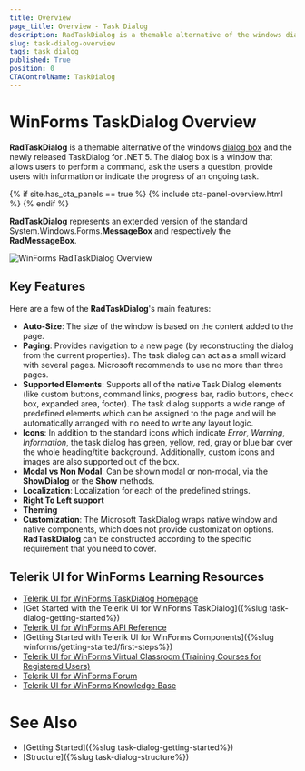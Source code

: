 ```yaml
---
title: Overview
page_title: Overview - Task Dialog
description: RadTaskDialog is a themable alternative of the windows dialog boxes and the newly released TaskDialog for .NET 5.
slug: task-dialog-overview
tags: task dialog
published: True
position: 0 
CTAControlName: TaskDialog
---
```


# WinForms TaskDialog Overview

**RadTaskDialog** is a themable alternative of the windows [dialog box](https://docs.microsoft.com/en-us/windows/win32/controls/task-dialogs-overview) and the newly released TaskDialog for .NET 5. The dialog box is a window that allows users to perform a command, ask the users a question, provide users with information or indicate the progress of an ongoing task. 

{% if site.has_cta_panels == true %}
{% include cta-panel-overview.html %}
{% endif %}

**RadTaskDialog** represents an extended version of the standard System.Windows.Forms.**MessageBox** and respectively the **RadMessageBox**. 

![WinForms RadTaskDialog Overview](images/task-dialog-overview001.gif) 

## Key Features

Here are a few of the **RadTaskDialog**'s main features:

* **Auto-Size**: The size of the window is based on the content added to the page.
* **Paging**: Provides navigation to a new page (by reconstructing the dialog from the current properties). The task dialog can act as a small wizard with several pages. Microsoft recommends to use no more than three pages.
* **Supported Elements**: Supports all of the native Task Dialog elements (like custom buttons, command links, progress bar, radio buttons, check box, expanded area, footer). The task dialog supports a wide range of predefined elements which can be assigned to the page and will be automatically arranged with no need to write any layout logic.
* **Icons**: In addition to the standard icons which indicate *Error*, *Warning*, *Information*, the task dialog has green, yellow, red, gray or blue bar over the whole heading/title background. Additionally, custom icons and images are also supported out of the box.
* **Modal vs Non Modal**: Can be shown modal or non-modal, via the **ShowDialog** or the **Show** methods.
* **Localization**: Localization for each of the predefined strings.
* **Right To Left support**
* **Theming**
* **Customization**: The Microsoft TaskDialog wraps native window and native components, which does not provide customization options. **RadTaskDialog** can be constructed according to the specific requirement that you need to cover.


## Telerik UI for WinForms Learning Resources
* [Telerik UI for WinForms TaskDialog Homepage](https://www.telerik.com/products/winforms/taskdialog.aspx)
* [Get Started with the Telerik UI for WinForms TaskDialog]({%slug task-dialog-getting-started%})
* [Telerik UI for WinForms API Reference](https://docs.telerik.com/devtools/winforms/api/)
* [Getting Started with Telerik UI for WinForms Components]({%slug winforms/getting-started/first-steps%})
* [Telerik UI for WinForms Virtual Classroom (Training Courses for Registered Users)](https://learn.telerik.com/learn/course/external/view/elearning/17/TelerikUIforWinForms) 
* [Telerik UI for WinForms Forum](https://www.telerik.com/forums/winforms)
* [Telerik UI for WinForms Knowledge Base](https://docs.telerik.com/devtools/winforms/knowledge-base)

# See Also

* [Getting Started]({%slug task-dialog-getting-started%})
* [Structure]({%slug task-dialog-structure%})
 
        
